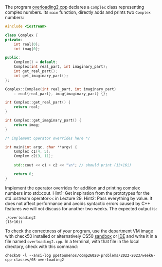 The program [overloading2.cpp](overloading2.cpp) declares a `Complex` class
representing complex numbers. Its `main` function, directly adds and prints
two `Complex` numbers:

```cxx
#include <iostream>

class Complex {
private:
    int real{0};
    int imag{0};

public:
    Complex() = default;
    Complex(int real_part, int imaginary_part);
    int get_real_part();
    int get_imaginary_part();
};

Complex::Complex(int real_part, int imaginary_part) 
    : real{real_part}, imag{imaginary_part} {};

int Complex::get_real_part() {
    return real;
}

int Complex::get_imaginary_part() {
    return imag;
}

/* implement operator overrides here */

int main(int argc, char **argv) {
    Complex c1(4, 5);
    Complex c2(9, 11);
    
    std::cout << c1 + c2 << "\n"; // should print (13+16i)

    return 0;
}
```

Implement the operator overrides for addition and printing complex numbers into std::cout.
Hint1: Get inspiration from the prototypes for the std::ostream operator<< in Lecture 29.
Hint2: Pass everything by value. It does not affect performance and avoids
syntactic errors caused by C++ features we will not discuss for another two weeks.
The expected output is:
```shell
./overloading2
(13+16i)
```

To check the correctness of your program, use the department VM image with check50 installed or alternatively CS50 [sandbox](sandbox.cs50.io)
or [IDE](ide.cs50.io) and write it in a file named `overloading2.cpp`. In a
terminal, with that file in the local directory, check with this command:
```shell
check50 -l --ansi-log ppetoumenos/comp26020-problems/2022-2023/week6-cpp-classes/08-overloading2
```
